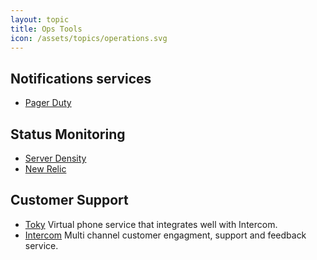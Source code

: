 ```yaml
---
layout: topic
title: Ops Tools
icon: /assets/topics/operations.svg
---
```


## Notifications services

- [Pager Duty](https://www.pagerduty.com/)

## Status Monitoring

- [Server Density](https://www.serverdensity.com/)
- [New Relic](https://newrelic.com)

## Customer Support

- [Toky](https://toky.co/en) Virtual phone service that integrates well with Intercom.
- [Intercom](https://www.intercom.com) Multi channel customer engagment, support and feedback service.

